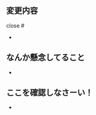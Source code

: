 ## 変更内容

<!-- issueのIDを書いてプルリクマージ時に自動でissueも閉じるようにするよん -->
<!-- こんな感じ: https://github.com/bo-yakitarako/skullking/pull/2 -->
close #

<!-- 変更内容を箇条書きで記述してくれると見やすいかも -->
- 

## なんか懸念してること
- 

## ここを確認しなさーい！
<!--
確認してほしいことを書こう
例)
- テスト通ってるか
- ○○の動作問題ないこと
-->

- 
